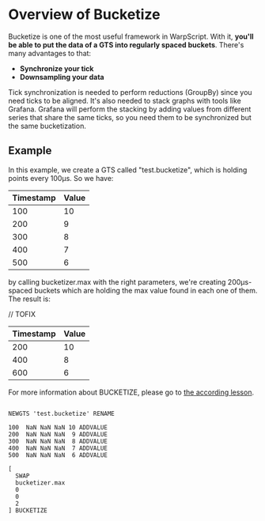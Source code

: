 # Overview of Bucketize

Bucketize is one of the most useful framework in WarpScript. With it, **you'll be able to put the data of a GTS into regularly spaced buckets**. There's many advantages to that:

* **Synchronize your tick**
* **Downsampling your data**

Tick synchronization is needed to perform reductions (GroupBy) since you need ticks to be aligned. 
It's also needed to stack graphs with tools like Grafana. Grafana will perform the stacking by adding values from different series that share the same ticks, so you need them to be synchronized but the same bucketization.

## Example

In this example, we create a GTS called "test.bucketize", which is holding points every 100µs. So we have:

| Timestamp | Value |
|-----------|-------|
| 100       | 10    |
| 200       | 9     |
| 300       | 8     |
| 400       | 7     |
| 500       | 6     |


by calling bucketizer.max with the right parameters, we're creating 200µs-spaced buckets which are holding the max value found in each one of them. The result is:

// TOFIX

| Timestamp | Value |
|-----------|-------|
| 200       | 10    |
| 400       | 8     |
| 600       | 6     |


For more information about BUCKETIZE, please go to [the according lesson](/#4-1).

~~~

NEWGTS 'test.bucketize' RENAME

100  NaN NaN NaN 10 ADDVALUE
200  NaN NaN NaN  9 ADDVALUE
300  NaN NaN NaN  8 ADDVALUE
400  NaN NaN NaN  7 ADDVALUE
500  NaN NaN NaN  6 ADDVALUE

[
  SWAP
  bucketizer.max
  0   				
  0   				
  2   				
] BUCKETIZE

